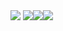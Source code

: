 <img src="https://capsule-render.vercel.app/api?type=wave&color=auto&height=300&section=header&text=OhByeongMun%20Repository&fontSize=60" />
<img
  src="https://img.shields.io/badge/HTML5-E34F26?style=flat-square&logo=HTML5&logoColor=white"
/><img
  src="https://img.shields.io/badge/React-0054FF?style=flat-square&logo=React&logoColor=white"
/><img
  src="https://img.shields.io/badge/Laravel-FF0000?style=flat-square&logo=Laravel&logoColor=white"
/>
